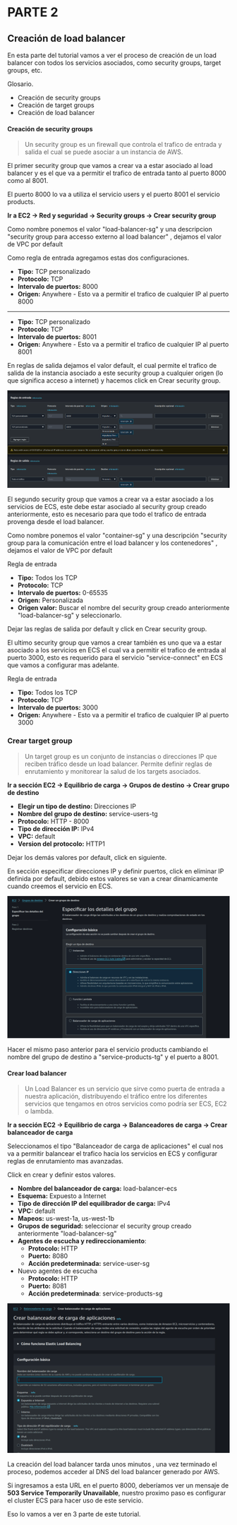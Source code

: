 # PARTE 2 

## Creación de load balancer

En esta parte del tutorial vamos a ver el proceso de creación de un load balancer con todos los servicios asociados, como security groups, target groups, etc.

Glosario.

- Creación de security groups
- Creación de target groups
- Creación de load balancer


#### Creación de security groups

> Un security group es un firewall que controla el trafico de entrada y salida el cual se puede asociar a un instancia de AWS.

El primer security group que vamos a crear va a estar asociado al load balancer y es el que va a permitir el trafico de entrada tanto al puerto 8000 como al 8001.

El puerto 8000 lo va a utiliza el servicio users y el puerto 8001 el servicio products.


**Ir a  EC2 -> Red y seguridad -> Security groups -> Crear security group**

Como nombre ponemos el valor "load-balancer-sg" y una descripcion "security group para accesso externo al load balancer" , dejamos el valor de VPC por default

Como regla de entrada agregamos estas dos configuraciones.

- **Tipo:** TCP personalizado 
- **Protocolo:** TCP
- **Intervalo de puertos:** 8000
- **Origen:**  Anywhere - Esto va a permitir el trafico de cualquier IP al puerto 8000

--- 

- **Tipo:** TCP personalizado 
- **Protocolo:** TCP
- **Intervalo de puertos:** 8001
- **Origen:**  Anywhere - Esto va a permitir el trafico de cualquier IP al puerto 8001


En reglas de salida dejamos el valor default, el cual permite el trafico de salida de la instancia asociado a este security group a cualquier origen (lo que significa acceso a internet) y hacemos click en Crear security group.

![IMAGE](images/sg-es.png)

El segundo security group que vamos a crear va a estar asociado a los servicios de ECS, este debe estar asociado al security group creado anteriormente,  esto es necesario para que todo el trafico de entrada provenga desde el load balancer.

Como nombre ponemos el valor "container-sg" y una descripción "security group para la comunicación entre el load balancer y los contenedores" , dejamos el valor de VPC por default

Regla de entrada

- **Tipo:** Todos los TCP
- **Protocolo:** TCP
- **Intervalo de puertos:** 0-65535
- **Origen:**  Personalizada
- **Origen valor:** Buscar el nombre del security group creado anteriormente "load-balancer-sg" y seleccionarlo.

Dejar las reglas de salida por default y click en Crear security group.

El ultimo security group que vamos a crear también es uno que va a estar asociado a los servicios en ECS el cual va a permitir el trafico de entrada al puerto 3000, esto es requerido para el servicio "service-connect" en ECS que vamos a configurar mas adelante.

Regla de entrada

- **Tipo:** Todos los TCP
- **Protocolo:** TCP
- **Intervalo de puertos:** 3000
- **Origen:**  Anywhere - Esto va a permitir el trafico de cualquier IP al puerto 3000


### Crear target group

> Un target group es un conjunto de instancias o direcciones IP que reciben tráfico desde un load balancer. Permite definir reglas de enrutamiento y monitorear la salud de los targets asociados.

**Ir a sección EC2 -> Equilibrio de carga -> Grupos de destino -> Crear grupo de destino**

- **Elegir un tipo de destino:** Direcciones IP
- **Nombre del grupo de destino:** service-users-tg
- **Protocolo:** HTTP - 8000
- **Tipo de dirección IP:** IPv4
- **VPC:** default
- **Version del protocolo:** HTTP1

Dejar los demás valores por default,  click en siguiente.

En sección especificar direcciones IP y definir puertos, click en eliminar IP definida por default, debido estos valores
se van a crear dinamicamente cuando creemos el servicio en ECS.

![IMAGE](images/tg-es.png)

Hacer el mismo paso anterior para el servicio products cambiando el nombre del grupo de destino a "service-products-tg" y el puerto a 8001.


#### Crear load balancer

> Un Load Balancer es un servicio que sirve como puerta de entrada a nuestra aplicación, distribuyendo el tráfico entre los diferentes servicios que tengamos en otros servicios como podría ser ECS, EC2 o lambda.

**Ir a sección EC2 -> Equilibrio de carga -> Balanceadores de carga -> Crear balanceador de carga**

Seleccionamos el tipo  "Balanceador de carga de aplicaciones" el cual nos va a permitir balancear el trafico hacia los servicios en ECS y configurar reglas de enrutamiento mas avanzadas.

Click en crear y definir estos valores.

- **Nombre del balanceador de carga:**  load-balancer-ecs
- **Esquema:** Expuesto a Internet 
- **Tipo de dirección IP del equilibrador de carga:** IPv4
- **VPC:** default
- **Mapeos:** us-west-1a, us-west-1b
- **Grupos de seguridad:** seleccionar el security group creado anteriormente "load-balancer-sg"
- **Agentes de escucha y redireccionamiento**: 
	- **Protocolo:** HTTP
	- **Puerto:** 8080
	- **Acción predeterminada:** service-user-sg
- Nuevo agentes de escucha
	- **Protocolo:** HTTP
	- **Puerto:** 8081
	- **Acción predeterminada**: service-products-sg

![IMAGE](images/lb-es.png)


La creación del load balancer tarda unos minutos , una vez terminado el proceso, podemos acceder al DNS del load balancer generado por AWS.

Si ingresamos a esta URL en el puerto 8000, deberíamos ver un mensaje de **503 Service Temporarily Unavailable**, nuestro proximo paso es configurar el cluster ECS para hacer uso de este servicio.

Eso lo vamos a ver en 3 parte de este tutorial.